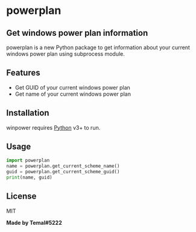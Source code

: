 # powerplan
## Get windows power plan information

powerplan is a new Python package to get information about your current windows power plan using subprocess module.
## Features

- Get GUID of your current windows power plan
- Get name of your current windows power plan

## Installation

winpower requires [Python](https://www.python.org/) v3+ to run.

## Usage

```py
import powerplan
name = powerplan.get_current_scheme_name()
guid = powerplan.get_current_scheme_guid()
print(name, guid)
```
## License

MIT

**Made by Temal#5222**
